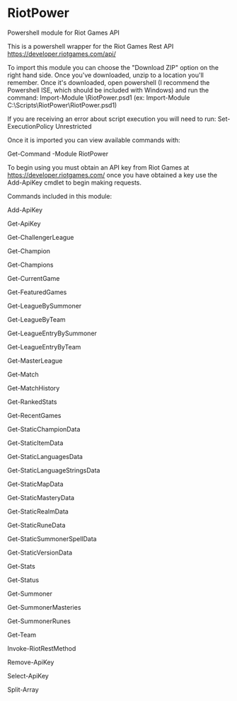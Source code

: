 # RiotPower
Powershell module for Riot Games API

This is a powershell wrapper for the Riot Games Rest API https://developer.riotgames.com/api/

To import this module you can choose the "Download ZIP" option on the right hand side. Once you've downloaded, unzip to a location you'll remember. Once it's downloaded, open powershell (I recommend the Powershell ISE, which should be included with Windows) and run the command: 
Import-Module <Path to Module>\RiotPower.psd1 (ex: Import-Module C:\Scripts\RiotPower\RiotPower.psd1)

If you are receiving an error about script execution you will need to run:
Set-ExecutionPolicy Unrestricted

Once it is imported you can view available commands with: 

  Get-Command -Module RiotPower

To begin using you must obtain an API key from Riot Games at https://developer.riotgames.com/ once you have obtained a key use the Add-ApiKey cmdlet to begin making requests. 

Commands included in this module:

Add-ApiKey

Get-ApiKey

Get-ChallengerLeague

Get-Champion

Get-Champions

Get-CurrentGame

Get-FeaturedGames

Get-LeagueBySummoner

Get-LeagueByTeam

Get-LeagueEntryBySummoner

Get-LeagueEntryByTeam

Get-MasterLeague

Get-Match

Get-MatchHistory

Get-RankedStats

Get-RecentGames

Get-StaticChampionData

Get-StaticItemData

Get-StaticLanguagesData

Get-StaticLanguageStringsData

Get-StaticMapData

Get-StaticMasteryData

Get-StaticRealmData

Get-StaticRuneData

Get-StaticSummonerSpellData

Get-StaticVersionData

Get-Stats

Get-Status

Get-Summoner

Get-SummonerMasteries

Get-SummonerRunes

Get-Team

Invoke-RiotRestMethod

Remove-ApiKey

Select-ApiKey

Split-Array
